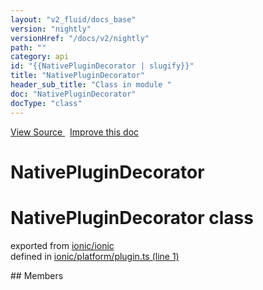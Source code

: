 ```yaml
---
layout: "v2_fluid/docs_base"
version: "nightly"
versionHref: "/docs/v2/nightly"
path: ""
category: api
id: "{{NativePluginDecorator | slugify}}"
title: "NativePluginDecorator"
header_sub_title: "Class in module "
doc: "NativePluginDecorator"
docType: "class"
---
```



<div class="improve-docs">
  <a href='http://github.com/driftyco/ionic2/tree/master/ionic/platform/plugin.ts#L0'>
    View Source
  </a>
  &nbsp;
  <a href='http://github.com/driftyco/ionic2/edit/master/ionic/platform/plugin.ts#L0'>
    Improve this doc
  </a>
</div>




<h1 class="api-title">

  NativePluginDecorator



</h1>







<h1 class="class export">NativePluginDecorator <span class="type">class</span></h1>
<p class="module">exported from <a href='undefined'>ionic/ionic</a><br/>
defined in <a href="https://github.com/driftyco/ionic2/tree/master/ionic/platform/plugin.ts#L1-L48">ionic/platform/plugin.ts (line 1)</a>
</p>
## Members

